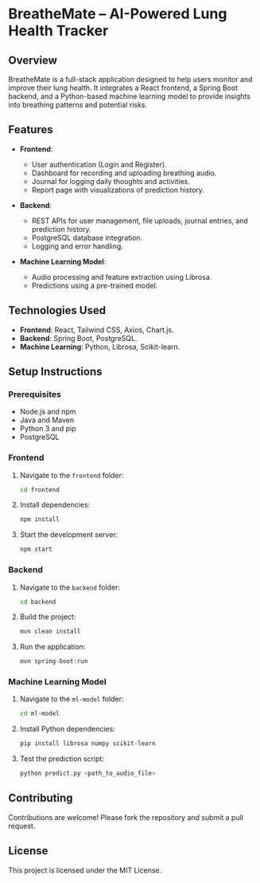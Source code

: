 # BreatheMate – AI-Powered Lung Health Tracker

## Overview
BreatheMate is a full-stack application designed to help users monitor and improve their lung health. It integrates a React frontend, a Spring Boot backend, and a Python-based machine learning model to provide insights into breathing patterns and potential risks.

## Features
- **Frontend**:
  - User authentication (Login and Register).
  - Dashboard for recording and uploading breathing audio.
  - Journal for logging daily thoughts and activities.
  - Report page with visualizations of prediction history.

- **Backend**:
  - REST APIs for user management, file uploads, journal entries, and prediction history.
  - PostgreSQL database integration.
  - Logging and error handling.

- **Machine Learning Model**:
  - Audio processing and feature extraction using Librosa.
  - Predictions using a pre-trained model.

## Technologies Used
- **Frontend**: React, Tailwind CSS, Axios, Chart.js.
- **Backend**: Spring Boot, PostgreSQL.
- **Machine Learning**: Python, Librosa, Scikit-learn.

## Setup Instructions
### Prerequisites
- Node.js and npm
- Java and Maven
- Python 3 and pip
- PostgreSQL

### Frontend
1. Navigate to the `frontend` folder:
   ```bash
   cd frontend
   ```
2. Install dependencies:
   ```bash
   npm install
   ```
3. Start the development server:
   ```bash
   npm start
   ```

### Backend
1. Navigate to the `backend` folder:
   ```bash
   cd backend
   ```
2. Build the project:
   ```bash
   mvn clean install
   ```
3. Run the application:
   ```bash
   mvn spring-boot:run
   ```

### Machine Learning Model
1. Navigate to the `ml-model` folder:
   ```bash
   cd ml-model
   ```
2. Install Python dependencies:
   ```bash
   pip install librosa numpy scikit-learn
   ```
3. Test the prediction script:
   ```bash
   python predict.py <path_to_audio_file>
   ```

## Contributing
Contributions are welcome! Please fork the repository and submit a pull request.

## License
This project is licensed under the MIT License.